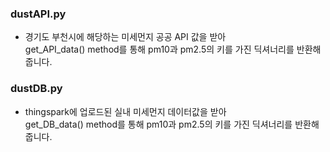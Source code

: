 ### dustAPI.py
- 경기도 부천시에 해당하는 미세먼지 공공 API 값을 받아 <br>
  get_API_data() method를 통해 pm10과 pm2.5의 키를 가진 딕셔너리를 반환해줍니다.
 
### dustDB.py
- thingspark에 업로드된 실내 미세먼지 데이터값을 받아 <br>
  get_DB_data() method를 통해 pm10과 pm2.5의 키를 가진 딕셔너리를 반환해줍니다.
